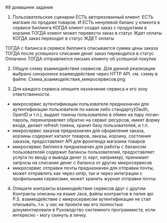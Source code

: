 #9 домашнее задание

1. Пользовательские сценарии
ЕСТЬ авторизованный клиент.
ЕСТЬ магазин по продаже товаров.
И ЕСТЬ ненулевой баланс у клиента в сервисе биллинга
КОГДА клиент создал заказ с продуктами в корзине
ТОГДА клиент может перевести заказ в статус Ждет оплаты
КОГДА заказ переходит в статус ЖДЕТ оплаты

ТОГДА с баланса в сервисе биллинга списывается сумма цены заказа
ТОГДА после успешного списания денег заказ переводится в статус Оплачено
ТОГДА отправляется письмо клиенту об успешной покупке

2. Общую схему взаимодействия сервисов.
Для данной реализации выбрано синхронное взаимодействие через HTTP API.
см. схему в файле: Схема_взаимодействия_микросервисов.png

3. Для каждого сервиса опишите назначение сервиса и его зону ответственности.
- микросервис аутентификации пользователя
предназначен для аутентификации пользователя по каком либо стандарту(Oauth, OpenID и т.п.),
выдает токены пользователю в обмен на пару логин-пароль, перенаправляет обратно на сервис ресурсов,
имеет форму входа, делает refresh токена, хранит базу пользователей, и т.п.
- микросервис заказов
предназначен для оформления заказа, корзины
содержит каталог товаров, заказы, корзину, состояния заказов, предоставляет API для фронтенда магазина товаров
- микросервис биллинга
предназначен для работы с балансом пользователей
содержит балансы пользователей, предоставляет услуги по вводу и вывода денег (с карт, например), 
принимает запросы на списание денег с баланса от других микросервисов
- микросервис отправки почты
предназначен для отправки почты, может отправлять как через smtp, так и через интеграции с профильными сервисами,
может хранить журнал отправки почты

4. Опишите контракты взаимодействия сервисов друг с другом.
Контракты описаны на языке Java, файлы контрактов в папке api.
P.S. взаимодействие с микросервисом аутентификации не стал описывать, т.к. у нас на проекте мы его полностью
документировали в Руководство системного программиста, если интересно - могу скинуть в личку.
